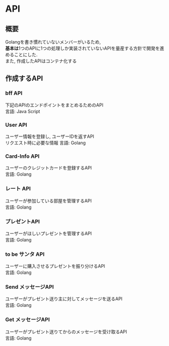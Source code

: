 # API

## 概要
Golangを書き慣れていないメンバーがいるため,  
**基本は**1つのAPIに1つの処理しか実装されていないAPIを量産する方針で開発を進めることにした.  
また, 作成したAPIはコンテナ化する

## 作成するAPI
### bff API
下記のAPIのエンドポイントをまとめるためのAPI  
言語: Java Script

### User API
ユーザー情報を登録し, ユーザーIDを返すAPI  
リクエスト時に必要な情報
言語: Golang

### Card-Info API
ユーザーのクレジットカードを登録するAPI  
言語: Golang

### レート API
ユーザーが参加している部屋を管理するAPI  
言語: Golang

### プレゼントAPI
ユーザーがほしいプレゼントを管理するAPI  
言語: Golang

### to be サンタ API
ユーザーに購入させるプレゼントを振り分けるAPI  
言語: Golang

### Send メッセージAPI
ユーザーがプレゼント送り主に対してメッセージを送るAPI  
言語: Golang

### Get メッセージAPI
ユーザーがプレゼント送りてからのメッセージを受け取るAPI  
言語: Golang
